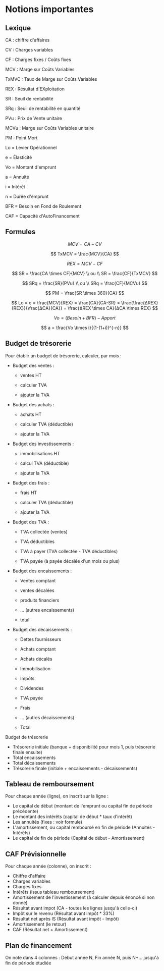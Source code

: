 

# Notions importantes

## Lexique

CA : chiffre d'affaires

CV : Charges variables

CF : Charges fixes / Coûts fixes

MCV : Marge sur Coûts Variables

TxMVC : Taux de Marge sur Coûts Variables

REX : Résultat d'EXploitation

SR : Seuil de rentabilité

SRq : Seuil de rentabilité en quantité

PVu : Prix de Vente unitaire

MCVu : Marge sur Coûts Variables unitaire

PM : Point Mort

Lo = Levier Opérationnel

e = Élasticité

Vo = Montant d'emprunt

a = Annuité

i = Intérêt

n = Durée d'emprunt

BFR = Besoin en Fond de Roulement

CAF = Capacité d'AutoFinancement

## Formules

$$
MCV = CA - CV
$$

$$
TxMCV = \frac{MCV}{CA}
$$

$$
REX = MCV - CF
$$

$$
SR = \frac{CA \times CF}{MCV} \\
ou \\
SR = \frac{CF}{TxMCV}
$$

$$
SRq = \frac{SR}{PVu} \\
ou \\
SRq = \frac{CF}{MCVu}
$$

$$
PM = \frac{SR \times 360}{CA}
$$

$$
Lo = e = \frac{MCV}{REX} = \frac{CA}{CA-SR} = \frac{\frac{ΔREX}{REX}}{\frac{ΔCA}{CA}} = \frac{ΔREX \times CA}{ΔCA \times REX}
$$

$$
Vo = (Besoin + BFR) - Apport
$$

$$
a = \frac{Vo \times i}{(1-(1+i))^{-n}}
$$





## Budget de trésorerie

Pour établir un budget de trésorerie, calculer, par mois :

- Budget des ventes : 

  - ventes HT

  - calculer TVA

  - ajouter la TVA

- Budget des achats : 

  - achats HT

  - calculer TVA (déductible)

  - ajouter la TVA

- Budget des investissements : 

  - immobilisations HT 

  - calcul TVA (déductible)

  - ajouter la TVA

- Budget des frais : 

  - frais HT

  - calculer TVA (déductible)

  - ajouter la TVA

- Budget des TVA : 

  - TVA collectée (ventes)

  - TVA déductibles

  - TVA à payer (TVA collectée - TVA déductibles)

  - TVA payée (à payée décalée d'un mois ou plus)

- Budget des encaissements : 

  - Ventes comptant

  - ventes décalées

  - produits financiers

  - ... (autres encaissements)

  - total

- Budget des décaissements : 

  - Dettes fournisseurs

  - Achats comptant

  - Achats décalés

  - Immobilisation

  - Impôts

  - Dividendes

  - TVA payée

  - Frais

  - ... (autres décaissements)

  - Total

Budget de trésorerie

- Trésorerie initiale (banque + disponibilité pour mois 1, puis trésorerie finale ensuite)
- Total encaissements
- Total décaissements
- Trésorerie finale (initiale + encaissements - décaissements)

## Tableau de remboursement

Pour chaque année (ligne), on inscrit sur la ligne :

- Le capital de début (montant de l'emprunt ou capital fin de période précédente)
- Le montant des intérêts (capital de début * taux d'intérêt)
- Les annuités (fixes : voir formule)
- L'amortissement, ou capital remboursé en fin de période (Annuités - Intérêts)
- Le capital de fin de période (Capital de début - Amortissement)

## CAF Prévisionnelle

Pour chaque année (colonne), on inscrit :

- Chiffre d'affaire
- Charges variables
- Charges fixes
- Intérêts (issus tableau remboursement)
- Amortissement de l'investissement (à calculer depuis énoncé si non donné)
- Résultat avant impot (CA - toutes les lignes jusqu'à celle-ci)
- Impôt sur le revenu (Résultat avant impôt * 33%)
- Résultat net après IS (Résultat avant impôt - Impôt)
- Amortissement (le retour)
- CAF (Résultat net + Amortissement)

## Plan de financement

On note dans 4 colonnes :  Début année N, Fin année N, puis N+... jusqu'à fin de période étudiée